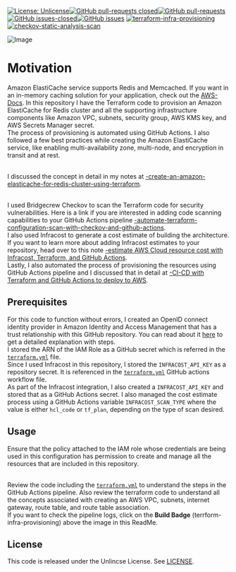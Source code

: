 [![License: Unlicense](https://img.shields.io/badge/license-Unlicense-white.svg)](https://choosealicense.com/licenses/unlicense/)[![GitHub pull-requests closed](https://img.shields.io/github/issues-pr-closed/kunduso/amazon-elasticache-redis-tf)](https://GitHub.com/kunduso/amazon-elasticache-redis-tf/pull/)[![GitHub pull-requests](https://img.shields.io/github/issues-pr/kunduso/amazon-elasticache-redis-tf)](https://github.com/kunduso/amazon-elasticache-redis-tf/pulls?q=is%3Apr+is%3Aclosed)
[![GitHub issues-closed](https://img.shields.io/github/issues-closed/kunduso/amazon-elasticache-redis-tf)](https://github.com/kunduso/amazon-elasticache-redis-tf/issues?q=is%3Aissue+is%3Aclosed)[![GitHub issues](https://img.shields.io/github/issues/kunduso/amazon-elasticache-redis-tf)](https://GitHub.com/kunduso/amazon-elasticache-redis-tf/issues/)
[![terraform-infra-provisioning](https://github.com/kunduso/amazon-elasticache-redis-tf/actions/workflows/terraform.yml/badge.svg?branch=main)](https://github.com/kunduso/amazon-elasticache-redis-tf/actions/workflows/terraform.yml)[![checkov-static-analysis-scan](https://github.com/kunduso/amazon-elasticache-redis-tf/actions/workflows/code-scan.yml/badge.svg?branch=main)](https://github.com/kunduso/amazon-elasticache-redis-tf/actions/workflows/code-scan.yml)


![Image](https://skdevops.files.wordpress.com/2023/10/85-image-0-1.png)
# Motivation
Amazon ElastiCache service supports Redis and Memcached. If you want in an in-memory caching solution for your application, check out the [AWS-Docs](https://docs.aws.amazon.com/AmazonElastiCache/latest/red-ug/WhatIs.html). In this repository I have the Terraform code to provision an Amazon ElastiCache for Redis cluster and all the supporting infrastructure components like Amazon VPC, subnets, security group, AWS KMS key, and AWS Secrets Manager secret.
<br />The process of provisioning is automated using GitHub Actions. I also followed a few best practices while creating the Amazon ElastiCache service, like enabling multi-availability zone, multi-node, and encryption in transit and at rest.

<br />I discussed the concept in detail in my notes at [-create-an-amazon-elasticache-for-redis-cluster-using-terraform](https://skundunotes.com/2023/10/21/create-an-amazon-elasticache-for-redis-cluster-using-terraform/).

<br />I used Bridgecrew Checkov to scan the Terraform code for security vulnerabilities. Here is a link if you are interested in adding code scanning capabilities to your GitHub Actions pipeline [-automate-terraform-configuration-scan-with-checkov-and-github-actions](https://skundunotes.com/2023/04/12/automate-terraform-configuration-scan-with-checkov-and-github-actions/).
<br />I also used Infracost to generate a cost estimate of building the architecture. If you want to learn more about adding Infracost estimates to your repository, head over to this note [-estimate AWS Cloud resource cost with Infracost, Terraform, and GitHub Actions](https://skundunotes.com/2023/07/17/estimate-aws-cloud-resource-cost-with-infracost-terraform-and-github-actions/).
<br />Lastly, I also automated the process of provisioning the resources using GitHub Actions pipeline and I discussed that in detail at [-CI-CD with Terraform and GitHub Actions to deploy to AWS](https://skundunotes.com/2023/03/07/ci-cd-with-terraform-and-github-actions-to-deploy-to-aws/).
## Prerequisites
For this code to function without errors, I created an OpenID connect identity provider in Amazon Identity and Access Management that has a trust relationship with this GitHub repository. You can read about it [here](https://skundunotes.com/2023/02/28/securely-integrate-aws-credentials-with-github-actions-using-openid-connect/) to get a detailed explanation with steps.
<br />I stored the ARN of the IAM Role as a GitHub secret which is referred in the [`terraform.yml`](https://github.com/kunduso/amazon-elasticache-redis-tf/blob/eb148db2b9ff37cff9f1fb469d0c14b6479bd57a/.github/workflows/terraform.yml#L42) file.
<br />Since I used Infracost in this repository, I stored the `INFRACOST_API_KEY` as a repository secret. It is referenced in the [`terraform.yml`](https://github.com/kunduso/amazon-elasticache-redis-tf/blob/eb148db2b9ff37cff9f1fb469d0c14b6479bd57a/.github/workflows/terraform.yml#L52) GitHub actions workflow file.
<br />As part of the Infracost integration, I also created a `INFRACOST_API_KEY` and stored that as a GitHub Actions secret. I also managed the cost estimate process using a GitHub Actions variable `INFRACOST_SCAN_TYPE` where the value is either `hcl_code` or `tf_plan`, depending on the type of scan desired.
## Usage
Ensure that the policy attached to the IAM role whose credentials are being used in this configuration has permission to create and manage all the resources that are included in this repository.

<br />Review the code including the [`terraform.yml`](./.github/workflows/terraform.yml) to understand the steps in the GitHub Actions pipeline. Also review the terraform code to understand all the concepts associated with creating an AWS VPC, subnets, internet gateway, route table, and route table association.
<br />If you want to check the pipeline logs, click on the **Build Badge** (terrform-infra-provisioning) above the image in this ReadMe.
## License
This code is released under the Unlincse License. See [LICENSE](LICENSE).
